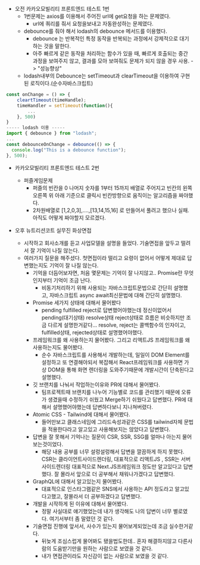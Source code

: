 - 오전 카카오모빌리티 프론트엔드 테스트 1번
  - 1번문제는 axios를 이용해서 주어진 url에 get요청을 하는 문제였다.
    - url에 쿼리를 줘서 요청을보내고 자동완성하는 문제였다.
  - debounce를 줘야 해서 lodash의 debounce 메서드를 이용했다.
    - debounce 는 반복적인 특정 동작을 반복되는 과정에서 강제적으로 대기하는 것을 말한다.
    - 아주 빠르게 같은 동작을 처리하는 함수가 있을 때, 빠르게 호출되는 중간 과정을 보여주지 않고, 결과를 모아 보여줘도 문제가 되지 않을 경우 사용. -> "성능향상"
  - lodash내부의 Debounce는 setTimeout과 clearTimeout을 이용하여 구현된 로직이다.(순수자바스크립트)

```jsx
const onChange = () => {
    cleartTimeout(timeHandle);
    timeHandler = setTimeout(function(){
        ...
    }, 500)
}
----- lodash 이용 -----
import { debounce } from "lodash";
...
const debounceOnChange = debounce(() => {
  console.log("This is a debounce function");
}, 500);
```

- 카카오모빌리티 프론트엔드 테스트 2번

  - 퍼즐게임문제
    - 퍼즐의 빈칸을 0 나머지 숫자를 1부터 15까지 배열로 주어지고 빈칸의 왼쪽 오른쪽 위 아래 기준으로 클릭시 빈칸방향으로 움직이는 알고리즘을 짜야했다.
    - 2차원배열로 [1,2,0,3],....,[13,14,15,16] 로 만들어서 풀려고 했으나 실패. 아직도 어떻게 짜야할지 모르겠다.

- 오후 뉴트리션코트 실무진 화상면접
  - 시작하고 회사소개를 듣고 사업모델을 설명을 들었다. 기술면접을 앞두고 떨려서 잘 기억이 나질 않는다.
  - 여러가지 질문을 해주셨다. 첫면접이라 떨리고 요령이 없어서 어떻게 제대로 답변했는지도 기억이 잘 나질 않는다.
    - 기억을 더듬어보자면, 처음 몇문제는 기억이 잘 나지않고.. Promise란 무엇인지부터 기억이 조금 난다.
      - 비동기처리하기 위해 사용되는 자바스크립트문법으로 간단히 설명했고, 자바스크립트 async await최신문법에 대해 간단히 설명했다.
    - Promise 세가지 상태에 대해서 물어봤다
      - pending fulfilled reject로 답변했어야했는데 정신이없어서 pending(대기상태) resolve상태 reject상태로 흐름은 비슷하지만 조금 다르게 설명한거같다... resolve, reject는 콜백함수의 인자이고, fulfilled상태, rejected상태로 설명했어야했다.
    - 프레임워크를 왜 사용하는지 물어봤다. 그리고 리액트JS 프레임워크를 왜 사용하는지도 물어봤다.
      - 순수 자바스크립트를 사용해서 개발하는데, 일일이 DOM Element를 설정하고 또 연결해야되서 복잡해서 React프레임워크를 사용하면 가상 DOM을 통해 화면 렌더링을 도와주기때문에 개발시간이 단축된다고 설명했다.
    - 깃 브랜치를 나눠서 작업하는이유와 PR에 대해서 물어봤다.
      - 팀프로젝트때 브랜치를 나누어 기능별로 코드를 관리했기 때문에 오류가 생겼을때 수정하기 쉬웠고 Merge하기 쉬웠다고 답변했다. PR에 대해서 설명했어야했는데 답변하다보니 지나쳐버렸다.
    - Atomic CSS - Tailwind에 대해서 물어봤다.
      - 들어만보고 클래스네임에 그리드속성과같은 CSS를 tailwind자체 문법을 적용한다라고 알고있고 사용해보지는 않았다고 답변했다.
    - 답변을 잘 못해서 기억나는 질문이 CSR, SSR, SSG를 얼마나 아는지 물어보는것이었다.
      - 해당 내용 공부를 너무 설렁설렁해서 답변을 깔끔하게 하지 못했다. CSR는 클라이언트사이드렌더링, 대표적으로 리액트JS , SSR는 서버사이드렌더링 대표적으로 Next.JS프레임워크 정도만 알고있다고 답변했다. 잘 몰라서 앞으로 더 공부해서 채워나가겠다고 답변했다.
    - GraphQL에 대해서 알고있는지 물어봤다.
      - 대표적으로 인스타그램같은 SNS에서 사용하는 API 정도라고 알고있다고했고, 잘몰라서 더 공부하겠다고 답변했다.
    - 개발을 시작하게 된 이유에 대해서 물어봤다.
      - 정말 사실대로 얘기했었는데 내가 생각해도 나의 답변이 너무 별로였다. 여기서부터 좀 말렸던 것 같다.
    - 기술면접 진행에 앞서서, 사수가 있는지 물어보게되었는데 조금 실수한거같다.
      - 뒤늦게 조심스럽게 물어봐도 됐을법도한데.. 혼자 해결하지않고 다른사람의 도움받기만을 원하는 사람으로 보였을 것 같다.
      - 내가 면접관이라도 자신감이 없는 사람으로 보였을 것 같다.
